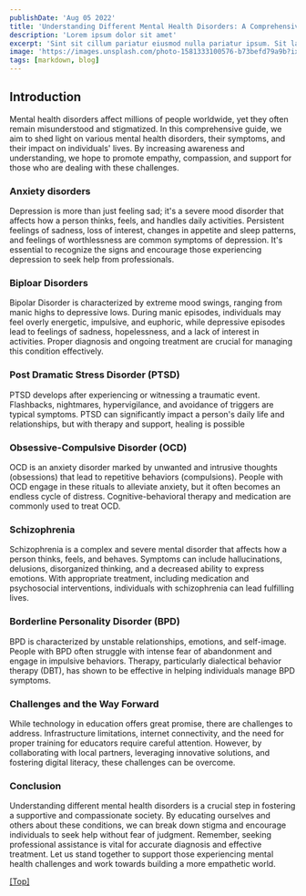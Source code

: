 ```yaml
---
publishDate: 'Aug 05 2022'
title: 'Understanding Different Mental Health Disorders: A Comprehensive Guide'
description: 'Lorem ipsum dolor sit amet'
excerpt: 'Sint sit cillum pariatur eiusmod nulla pariatur ipsum. Sit laborum anim qui mollit tempor pariatur nisi minim dolor. Aliquip et adipisicing sit sit fugiat'
image: 'https://images.unsplash.com/photo-1581333100576-b73befd79a9b?ixlib=rb-4.0.3&ixid=M3wxMjA3fDB8MHxwaG90by1wYWdlfHx8fGVufDB8fHx8fA%3D%3D&auto=format&fit=crop&w=1887&q=80'
tags: [markdown, blog]
---
```


## <a name="Introduction"></a>Introduction

Mental health disorders affect millions of people worldwide, yet they often remain misunderstood and stigmatized. In this comprehensive guide, we aim to shed light on various mental health disorders, their symptoms, and their impact on individuals' lives. By increasing awareness and understanding, we hope to promote empathy, compassion, and support for those who are dealing with these challenges.

### Anxiety disorders

Depression is more than just feeling sad; it's a severe mood disorder that affects how a person thinks, feels, and handles daily activities. Persistent feelings of sadness, loss of interest, changes in appetite and sleep patterns, and feelings of worthlessness are common symptoms of depression. It's essential to recognize the signs and encourage those experiencing depression to seek help from professionals.

### Biploar Disorders

Bipolar Disorder is characterized by extreme mood swings, ranging from manic highs to depressive lows. During manic episodes, individuals may feel overly energetic, impulsive, and euphoric, while depressive episodes lead to feelings of sadness, hopelessness, and a lack of interest in activities. Proper diagnosis and ongoing treatment are crucial for managing this condition effectively.

### Post Dramatic Stress Disorder (PTSD)

PTSD develops after experiencing or witnessing a traumatic event. Flashbacks, nightmares, hypervigilance, and avoidance of triggers are typical symptoms. PTSD can significantly impact a person's daily life and relationships, but with therapy and support, healing is possible

### Obsessive-Compulsive Disorder (OCD)

OCD is an anxiety disorder marked by unwanted and intrusive thoughts (obsessions) that lead to repetitive behaviors (compulsions). People with OCD engage in these rituals to alleviate anxiety, but it often becomes an endless cycle of distress. Cognitive-behavioral therapy and medication are commonly used to treat OCD.

### Schizophrenia

Schizophrenia is a complex and severe mental disorder that affects how a person thinks, feels, and behaves. Symptoms can include hallucinations, delusions, disorganized thinking, and a decreased ability to express emotions. With appropriate treatment, including medication and psychosocial interventions, individuals with schizophrenia can lead fulfilling lives.

### Borderline Personality Disorder (BPD)

BPD is characterized by unstable relationships, emotions, and self-image. People with BPD often struggle with intense fear of abandonment and engage in impulsive behaviors. Therapy, particularly dialectical behavior therapy (DBT), has shown to be effective in helping individuals manage BPD symptoms.

### Challenges and the Way Forward

While technology in education offers great promise, there are challenges to address. Infrastructure limitations, internet connectivity, and the need for proper training for educators require careful attention. However, by collaborating with local partners, leveraging innovative solutions, and fostering digital literacy, these challenges can be overcome.

### Conclusion

Understanding different mental health disorders is a crucial step in fostering a supportive and compassionate society. By educating ourselves and others about these conditions, we can break down stigma and encourage individuals to seek help without fear of judgment. Remember, seeking professional assistance is vital for accurate diagnosis and effective treatment. Let us stand together to support those experiencing mental health challenges and work towards building a more empathetic world.

[[Top]](#top)